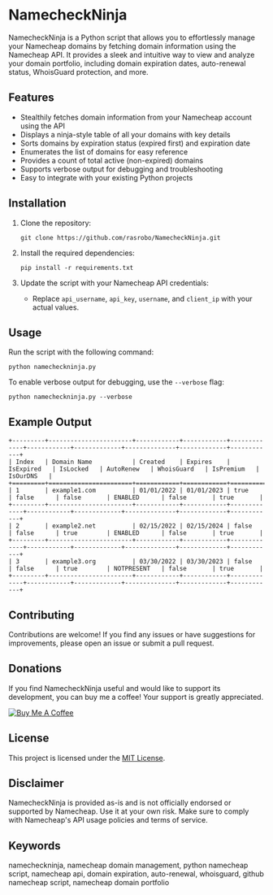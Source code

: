# NamecheckNinja

NamecheckNinja is a Python script that allows you to effortlessly manage your Namecheap domains by fetching domain information using the Namecheap API. It provides a sleek and intuitive way to view and analyze your domain portfolio, including domain expiration dates, auto-renewal status, WhoisGuard protection, and more.

## Features

- Stealthily fetches domain information from your Namecheap account using the API
- Displays a ninja-style table of all your domains with key details
- Sorts domains by expiration status (expired first) and expiration date
- Enumerates the list of domains for easy reference
- Provides a count of total active (non-expired) domains
- Supports verbose output for debugging and troubleshooting
- Easy to integrate with your existing Python projects

## Installation

1. Clone the repository:
   ```
   git clone https://github.com/rasrobo/NamecheckNinja.git
   ```

2. Install the required dependencies:
   ```
   pip install -r requirements.txt
   ```

3. Update the script with your Namecheap API credentials:
   - Replace `api_username`, `api_key`, `username`, and `client_ip` with your actual values.

## Usage

Run the script with the following command:
```
python namecheckninja.py
```

To enable verbose output for debugging, use the `--verbose` flag:
```
python namecheckninja.py --verbose
```

## Example Output

```
+---------+-----------------------+------------+------------+-------------+------------+-------------+--------------+-------------+------------+
| Index   | Domain Name           | Created    | Expires    | IsExpired   | IsLocked   | AutoRenew   | WhoisGuard   | IsPremium   | IsOurDNS   |
+=========+=======================+============+============+=============+============+=============+==============+=============+============+
| 1       | example1.com          | 01/01/2022 | 01/01/2023 | true        | false      | false       | ENABLED      | false       | true       |
+---------+-----------------------+------------+------------+-------------+------------+-------------+--------------+-------------+------------+
| 2       | example2.net          | 02/15/2022 | 02/15/2024 | false       | false      | true        | ENABLED      | false       | true       |
+---------+-----------------------+------------+------------+-------------+------------+-------------+--------------+-------------+------------+
| 3       | example3.org          | 03/30/2022 | 03/30/2023 | false       | false      | true        | NOTPRESENT   | false       | true       |
+---------+-----------------------+------------+------------+-------------+------------+-------------+--------------+-------------+------------+
```

## Contributing

Contributions are welcome! If you find any issues or have suggestions for improvements, please open an issue or submit a pull request.

## Donations

If you find NamecheckNinja useful and would like to support its development, you can buy me a coffee! Your support is greatly appreciated.

[![Buy Me A Coffee](https://cdn.buymeacoffee.com/buttons/default-orange.png)](https://buymeacoffee.com/robodigitalis)

## License

This project is licensed under the [MIT License](LICENSE).

## Disclaimer

NamecheckNinja is provided as-is and is not officially endorsed or supported by Namecheap. Use it at your own risk. Make sure to comply with Namecheap's API usage policies and terms of service.

## Keywords

namecheckninja, namecheap domain management, python namecheap script, namecheap api, domain expiration, auto-renewal, whoisguard, github namecheap script, namecheap domain portfolio
